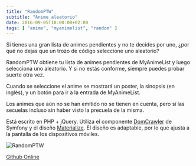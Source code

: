 ```yaml
---
title: "RandomPTW"
subtitle: "Anime aleatorio"
date: 2016-09-05T18:00:00+02:00
tags: [ "anime", "myanimelist", "random" ]
---
```

Si tienes una gran lista de animes pendientes y no te decides por uno, ¿por qué no dejas que un trozo de código seleccione uno aleatorio?

RandomPTW obtiene tu lista de animes pendientes de MyAnimeList y luego selecciona uno aleatorio. Y si no estás conforme, siempre puedes probar suerte otra vez.

<!--more-->

Cuando se seleccione el anime se mostrará un poster, la sinopsis (en inglés), y un botón para ir a la entrada de MyAnimeList.

Los animes que aún no se han emitido no se tienen en cuenta, pero sí las secuelas incluso sin haber visto la precuela de la misma.

Está escrito en PHP + jQuery. Utiliza el componente [DomCrawler](http://symfony.com/doc/current/components/dom_crawler.html) de Symfony y el diseño [Materialize](https://getmdl.io/). El diseño es adaptable, por lo que ajusta a la pantalla de los dispositivos móviles.

![RandomPTW](/media/randomptw/randomptw.png)

<a class="no-underline" href="https://github.com/alvr/RandomPTW" title="Ver en Github">
	<span class="fa-stack fa-lg">
		<i class="fa fa-circle fa-stack-2x"></i>
		<i class="fa fa-github fa-stack-1x fa-inverse"></i>
	</span>
	Github
</a>

<a class="no-underline" href="http://randomptw.herokuapp.com" title="Ver online">
	<span class="fa-stack fa-lg">
		<i class="fa fa-circle fa-stack-2x"></i>
		<i class="fa fa-desktop fa-stack-1x fa-inverse"></i>
	</span>
	Online
</a>